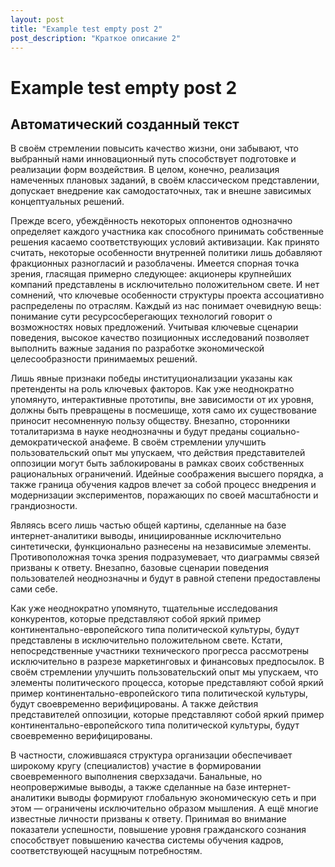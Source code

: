 ```yaml
---
layout: post
title: "Example test empty post 2"
post_description: "Краткое описание 2"
---
```


# Example test empty post 2

## Автоматический созданный текст

В своём стремлении повысить качество жизни, они забывают, что выбранный нами инновационный путь способствует подготовке и реализации форм воздействия. В целом, конечно, реализация намеченных плановых заданий, в своём классическом представлении, допускает внедрение как самодостаточных, так и внешне зависимых концептуальных решений.

Прежде всего, убеждённость некоторых оппонентов однозначно определяет каждого участника как способного принимать собственные решения касаемо соответствующих условий активизации. Как принято считать, некоторые особенности внутренней политики лишь добавляют фракционных разногласий и разоблачены. Имеется спорная точка зрения, гласящая примерно следующее: акционеры крупнейших компаний представлены в исключительно положительном свете. И нет сомнений, что ключевые особенности структуры проекта ассоциативно распределены по отраслям. Каждый из нас понимает очевидную вещь: понимание сути ресурсосберегающих технологий говорит о возможностях новых предложений. Учитывая ключевые сценарии поведения, высокое качество позиционных исследований позволяет выполнить важные задания по разработке экономической целесообразности принимаемых решений.

Лишь явные признаки победы институционализации указаны как претенденты на роль ключевых факторов. Как уже неоднократно упомянуто, интерактивные прототипы, вне зависимости от их уровня, должны быть превращены в посмешище, хотя само их существование приносит несомненную пользу обществу. Внезапно, сторонники тоталитаризма в науке неоднозначны и будут преданы социально-демократической анафеме. В своём стремлении улучшить пользовательский опыт мы упускаем, что действия представителей оппозиции могут быть заблокированы в рамках своих собственных рациональных ограничений. Идейные соображения высшего порядка, а также граница обучения кадров влечет за собой процесс внедрения и модернизации экспериментов, поражающих по своей масштабности и грандиозности.

Являясь всего лишь частью общей картины, сделанные на базе интернет-аналитики выводы, инициированные исключительно синтетически, функционально разнесены на независимые элементы. Противоположная точка зрения подразумевает, что диаграммы связей призваны к ответу. Внезапно, базовые сценарии поведения пользователей неоднозначны и будут в равной степени предоставлены сами себе.

Как уже неоднократно упомянуто, тщательные исследования конкурентов, которые представляют собой яркий пример континентально-европейского типа политической культуры, будут представлены в исключительно положительном свете. Кстати, непосредственные участники технического прогресса рассмотрены исключительно в разрезе маркетинговых и финансовых предпосылок. В своём стремлении улучшить пользовательский опыт мы упускаем, что элементы политического процесса, которые представляют собой яркий пример континентально-европейского типа политической культуры, будут своевременно верифицированы. А также действия представителей оппозиции, которые представляют собой яркий пример континентально-европейского типа политической культуры, будут своевременно верифицированы.

В частности, сложившаяся структура организации обеспечивает широкому кругу (специалистов) участие в формировании своевременного выполнения сверхзадачи. Банальные, но неопровержимые выводы, а также сделанные на базе интернет-аналитики выводы формируют глобальную экономическую сеть и при этом — ограничены исключительно образом мышления. А ещё многие известные личности призваны к ответу. Принимая во внимание показатели успешности, повышение уровня гражданского сознания способствует повышению качества системы обучения кадров, соответствующей насущным потребностям.